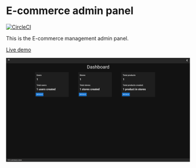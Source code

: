 # E-commerce admin panel

[![CircleCI](https://circleci.com/gh/MrNaif2018/javalab-frontend.svg?style=svg)](https://circleci.com/gh/MrNaif2018/javalab-frontend)

This is the E-commerce management admin panel.

[Live demo]()

![](screenshot.png)
